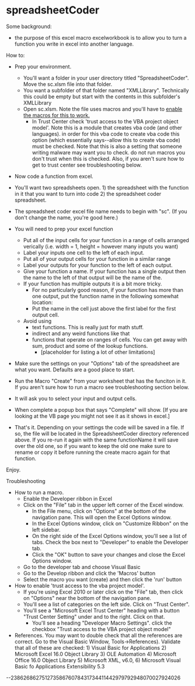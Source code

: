 # spreadsheetCoder

Some background:
* the purpose of this excel macro excelworkbook is to allow you to turn a function you write in excel into another language.

How to:
* Prep your environment.
  * You'll want a folder in your user directory titled "SpreadsheetCoder". Move the sc.xlsm file into that folder.
  * You want a subfolder of that folder named "XMLLibrary". Technically this could be empty but start with the contents in this subfolder's XMLLibrary
  * Open sc.xlsm. Note the file uses macros and you'll have to [enable the macros for this to work.](https://support.microsoft.com/en-us/topic/a-potentially-dangerous-macro-has-been-blocked-0952faa0-37e7-4316-b61d-5b5ed6024216)
	* In Trust Center check 'trust access to the VBA project object model'. Note this is a module that creates vba code (and other languages). in order for this vba code to create vba code this option (which essentially says--allow this to create vba code) must be checked. Note that this is also a setting that someone writing malware may want you to check. do not run macros you don't trust when this is checked. Also, if you aren't sure how to get to trust center see troubleshooting below. 
* Now code a function from excel.
* You'll want two spreadsheets open. 1) the spreadsheet with the function in it that you want to turn into code 2) the spreadsheet coder spreadsheet.
* The spreadsheet coder excel file name needs to begin with "sc". (If you don't change the name, you're good here.)
* You will need to prep your excel function
  * Put all of the input cells for your function in a range of cells arranged verically (i.e. width = 1, height = however many inputs you want)
  * Label your inputs one cell to the left of each input.
  * Put all of your output cells for your function in a similar range
  * Label your outputs for your function to the left of each output.
  * Give your function a name. If your function has a single output then the name to the left of that output will be the name of the.
  * If your function has multiple outputs it is a bit more tricky.
    * For no particularly good reason, if your function has more than one output, put the function name in the following somewhat location: 
    * Put the name in the cell just above the first label for the first output cell.
  * Avoid using 
    * text functions. This is really just for math stuff. 
    * indirect and any weird functions like that
    * functions that operate on ranges of cells. You can get away with sum, product and some of the lookup functions. 
      * [placeholder for listing a lot of other limitations]
* Make sure the settings on your "Options" tab of the spreadsheet are what you want. Defaults are a good place to start.
* Run the Macro "Create" from your worksheet that has the funciton in it. If you aren't sure how to run a macro see troubleshooting section below.
* It will ask you to select your input and output cells.
* When complete a popup box that says "Complete" will show. [If you are looking at the VB page you might not see it as it shows in excel.]

* That's it. Depending on your settings the code will be saved in a file. If so, the file will be located in the SpreadsheetCoder directory referenced above. If you re-run it again with the same functionName it will save over the old one, so if you want to keep the old one make sure to rename or copy it before running the create macro again for that function.

Enjoy.

Troubleshooting
* How to run a macro.
	* Enable the Developer ribbon in Excel
	* Click on the "File" tab in the upper left corner of the Excel window.
		* In the File menu, click on "Options" at the bottom of the navigation pane. This will open the Excel Options window.
		* In the Excel Options window, click on "Customize Ribbon" on the left sidebar.
		* On the right side of the Excel Options window, you'll see a list of tabs. Check the box next to "Developer" to enable the Developer tab.
		* Click the "OK" button to save your changes and close the Excel Options window.
	* Go to the developer tab and choose Visual Basic
	* Go to the Develop ribbon and click the 'Macros' button
	* Select the macro you want (create) and then click the 'run' button
* How to enable 'trust access to the vba project model'.
	* If you're using Excel 2010 or later click on the "File" tab, then click on "Options" near the bottom of the navigation pane.
	* You'll see a list of categories on the left side. Click on "Trust Center".
	* You'll see a "Microsoft Excel Trust Center" heading with a button "Trust Center Setting" under and to the right. Click on that.
    	* You'll see a heading "Developer Macro Settings". click the checkbox "Trust access to the VBA project object model"
* References. You may want to double check that all the references are correct. Go to the Visual Basic Window, Tools->References). Validate that all of these are checked: 1) Visual Basic for Applications 2) Microsoft Excel 16.0 Object Library 3) OLE Automation 4) Microsoft Office 16.0 Object Library 5) Microsoft XML, v6.0, 6) Microsoft Visual Basic fo Applications Extensibility 5.3


--23862686275127358676078431734411442979792948070027924026
